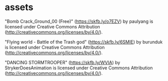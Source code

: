 # assets

"Bomb Crack_Ground_00 (Free)" (https://skfb.ly/o7EZV) by paulyang is licensed under Creative Commons Attribution (http://creativecommons.org/licenses/by/4.0/).

"Flying world - Battle of the Trash god" (https://skfb.ly/6SMIE) by burunduk is licensed under Creative Commons Attribution (http://creativecommons.org/licenses/by/4.0/).

"DANCING STORMTROOPER" (https://skfb.ly/WVIA) by StrykerDoesAnimation is licensed under Creative Commons Attribution (http://creativecommons.org/licenses/by/4.0/).

